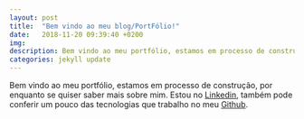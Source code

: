 ```yaml
---
layout: post
title:  "Bem vindo ao meu blog/PortFólio!"
date:   2018-11-20 09:39:40 +0200
img:
description: Bem vindo ao meu portfólio, estamos em processo de construção.
categories: jekyll update
---
```

Bem vindo ao meu portfólio, estamos em processo de construção, por enquanto se quiser saber mais sobre mim. Estou no [Linkedin][linkedin-link], também pode conferir um pouco das tecnologias que trabalho no meu [Github][github-link].


[linkedin-link]: https://www.linkedin.com/in/paulovictorln/
[github-link]: https://github.com/PauloVictorSantos


